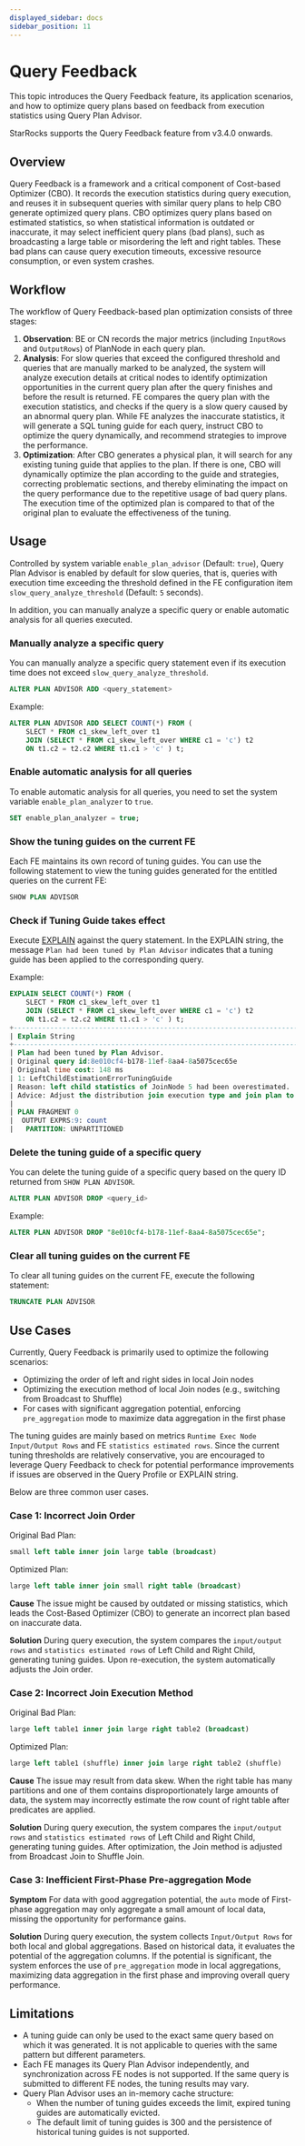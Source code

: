 ```yaml
---
displayed_sidebar: docs
sidebar_position: 11
---
```


# Query Feedback

This topic introduces the Query Feedback feature, its application scenarios, and how to optimize query plans based on feedback from execution statistics using Query Plan Advisor.

StarRocks supports the Query Feedback feature from v3.4.0 onwards.

## Overview

Query Feedback is a framework and a critical component of Cost-based Optimizer (CBO). It records the execution statistics during query execution, and reuses it in subsequent queries with similar query plans to help CBO generate optimized query plans. CBO optimizes query plans based on estimated statistics, so when statistical information is outdated or inaccurate, it may select inefficient query plans (bad plans), such as broadcasting a large table or misordering the left and right tables. These bad plans can cause query execution timeouts, excessive resource consumption, or even system crashes.

## Workflow

The workflow of Query Feedback-based plan optimization consists of three stages:

1. **Observation**: BE or CN records the major metrics (including `InputRows` and `OutputRows`) of PlanNode in each query plan.
2. **Analysis**: For slow queries that exceed the configured threshold and queries that are manually marked to be analyzed, the system will analyze execution details at critical nodes to identify optimization opportunities in the current query plan after the query finishes and before the result is returned. FE compares the query plan with the execution statistics, and checks if the query is a slow query caused by an abnormal query plan. While FE analyzes the inaccurate statistics, it will generate a SQL tuning guide for each query, instruct CBO to optimize the query dynamically, and recommend strategies to improve the performance.
3. **Optimization**: After CBO generates a physical plan, it will search for any existing tuning guide that applies to the plan. If there is one, CBO will dynamically optimize the plan according to the guide and strategies, correcting problematic sections, and thereby eliminating the impact on the query performance due to the repetitive usage of bad query plans. The execution time of the optimized plan is compared to that of the original plan to evaluate the effectiveness of the tuning.

## Usage

Controlled by system variable `enable_plan_advisor` (Default: `true`), Query Plan Advisor is enabled by default for slow queries, that is, queries with execution time exceeding the threshold defined in the FE configuration item `slow_query_analyze_threshold` (Default: `5` seconds).

In addition, you can manually analyze a specific query or enable automatic analysis for all queries executed.

### Manually analyze a specific query

You can manually analyze a specific query statement even if its execution time does not exceed `slow_query_analyze_threshold`.

```SQL
ALTER PLAN ADVISOR ADD <query_statement>
```

Example:

```SQL
ALTER PLAN ADVISOR ADD SELECT COUNT(*) FROM (
    SLECT * FROM c1_skew_left_over t1 
    JOIN (SELECT * FROM c1_skew_left_over WHERE c1 = 'c') t2 
    ON t1.c2 = t2.c2 WHERE t1.c1 > 'c' ) t;
```

### Enable automatic analysis for all queries

To enable automatic analysis for all queries, you need to set the system variable `enable_plan_analyzer` to `true`.

```SQL
SET enable_plan_analyzer = true;
```

### Show the tuning guides on the current FE

Each FE maintains its own record of tuning guides. You can use the following statement to view the tuning guides generated for the entitled queries on the current FE:

```SQL
SHOW PLAN ADVISOR
```

### Check if Tuning Guide takes effect

Execute [EXPLAIN](../sql-reference/sql-statements/cluster-management/plan_profile/EXPLAIN.md) against the query statement. In the EXPLAIN string, the message `Plan had been tuned by Plan Advisor` indicates that a tuning guide has been applied to the corresponding query.

Example:

```SQL
EXPLAIN SELECT COUNT(*) FROM (
    SLECT * FROM c1_skew_left_over t1 
    JOIN (SELECT * FROM c1_skew_left_over WHERE c1 = 'c') t2 
    ON t1.c2 = t2.c2 WHERE t1.c1 > 'c' ) t;
+-----------------------------------------------------------------------------------------------+
| Explain String                                                                                |
+-----------------------------------------------------------------------------------------------+
| Plan had been tuned by Plan Advisor.                                                          |
| Original query id:8e010cf4-b178-11ef-8aa4-8a5075cec65e                                        |
| Original time cost: 148 ms                                                                    |
| 1: LeftChildEstimationErrorTuningGuide                                                        |
| Reason: left child statistics of JoinNode 5 had been overestimated.                           |
| Advice: Adjust the distribution join execution type and join plan to improve the performance. |
|                                                                                               |
| PLAN FRAGMENT 0                                                                               |
|  OUTPUT EXPRS:9: count                                                                        |
|   PARTITION: UNPARTITIONED                                           
```

### Delete the tuning guide of a specific query

You can delete the tuning guide of a specific query based on the query ID returned from `SHOW PLAN ADVISOR`.

```SQL
ALTER PLAN ADVISOR DROP <query_id>
```

Example:

```SQL
ALTER PLAN ADVISOR DROP "8e010cf4-b178-11ef-8aa4-8a5075cec65e";
```

### Clear all tuning guides on the current FE

To clear all tuning guides on the current FE, execute the following statement:

```SQL
TRUNCATE PLAN ADVISOR
```

## Use Cases

Currently, Query Feedback is primarily used to optimize the following scenarios:

- Optimizing the order of left and right sides in local Join nodes
- Optimizing the execution method of local Join nodes (e.g., switching from Broadcast to Shuffle)
- For cases with significant aggregation potential, enforcing `pre_aggregation` mode to maximize data aggregation in the first phase

The tuning guides are mainly based on metrics `Runtime Exec Node Input/Output Rows` and FE `statistics estimated rows`. Since the current tuning thresholds are relatively conservative, you are encouraged to leverage Query Feedback to check for potential performance improvements if issues are observed in the Query Profile or EXPLAIN string.

Below are three common user cases.

### Case 1: Incorrect Join Order

Original Bad Plan:

```SQL
small left table inner join large table (broadcast)
```

Optimized Plan:

```SQL
large left table inner join small right table (broadcast)
```

**Cause** The issue might be caused by outdated or missing statistics, which leads the Cost-Based Optimizer (CBO) to generate an incorrect plan based on inaccurate data.

**Solution** During query execution, the system compares the `input/output rows` and `statistics estimated rows` of Left Child and Right Child, generating tuning guides. Upon re-execution, the system automatically adjusts the Join order.

### Case 2: Incorrect Join Execution Method

Original Bad Plan:

```SQL
large left table1 inner join large right table2 (broadcast)
```

Optimized Plan:

```SQL
large left table1 (shuffle) inner join large right table2 (shuffle)
```

**Cause** The issue may result from data skew. When the right table has many partitions and one of them contains disproportionately large amounts of data, the system may incorrectly estimate the row count of right table after predicates are applied.

**Solution** During query execution, the system compares the `input/output rows` and `statistics estimated rows` of Left Child and Right Child, generating tuning guides. After optimization, the Join method is adjusted from Broadcast Join to Shuffle Join.

### Case 3: Inefficient First-Phase Pre-aggregation Mode

**Symptom** For data with good aggregation potential, the `auto` mode of First-phase aggregation may only aggregate a small amount of local data, missing the opportunity for performance gains.

**Solution** During query execution, the system collects `Input/Output Rows` for both local and global aggregations. Based on historical data, it evaluates the potential of the aggregation columns. If the potential is significant, the system enforces the use of `pre_aggregation` mode in local aggregations, maximizing data aggregation in the first phase and improving overall query performance.

## Limitations

- A tuning guide can only be used to the exact same query based on which it was generated. It is not applicable to queries with the same pattern but different parameters.
- Each FE manages its Query Plan Advisor independently, and synchronization across FE nodes is not supported. If the same query is submitted to different FE nodes, the tuning results may vary.
- Query Plan Advisor uses an in-memory cache structure:
  - When the number of tuning guides exceeds the limit, expired tuning guides are automatically evicted.
  - The default limit of tuning guides is 300 and the persistence of historical tuning guides is not supported.
